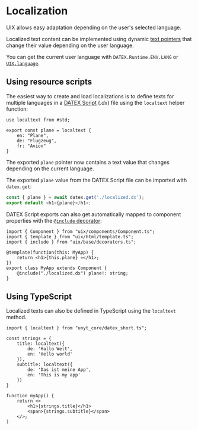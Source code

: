 # Localization
UIX allows easy adaptation depending on the user's selected language.

Localized text content can be implemented using dynamic [text pointers](https://docs.unyt.org/manual/datex/pointers#pointers-for-primitive-values) that change their value depending on the user language.

You can get the current user language with `DATEX.Runtime.ENV.LANG` or [`UIX.language`](./01%20Getting%20Started.md#the-uix-namespace).

## Using resource scripts
The easiest way to create and load localizations is to define texts for multiple languages in a [DATEX Script](https://docs.unyt.org/manual/datex/important-datex-concepts) (*.dx*) file using the `localtext` helper function:

```datex title="localized.dx"
use localtext from #std;

export const plane = localtext {
    en: "Plane",
    de: "Flugzeug",
    fr: "Avion"
}
```

The exported `plane` pointer now contains a text value that changes depending on the current language.

The exported `plane` value from the DATEX Script file can be imported with `datex.get`:
```ts
const { plane } = await datex.get('./localized.dx');
export default <h1>{plane}</h1>;
```

DATEX Script exports can also get automatically mapped to component properties with the [`@include` decorator](./04%20Components.md):

```tsx
import { Component } from "uix/components/Component.ts";
import { template } from "uix/html/template.ts";
import { include } from "uix/base/decorators.ts";

@template(function(this: MyApp) {
    return <h1>{this.plane} ✈️</h1>;
})
export class MyApp extends Component {
    @include("./localized.dx") plane!: string;
}
```

## Using TypeScript

Localized texts can also be defined in TypeScript using the `localtext` method.
```tsx
import { localtext } from "unyt_core/datex_short.ts";

const strings = {
    title: localtext({
        de: 'Hallo Welt',
        en: 'Hello world'
    }),
    subtitle: localtext({
        de: 'Das ist meine App',
        en: 'This is my app'
    })
}

function myApp() {
    return <>
        <h1>{strings.title}</h1>
        <span>{strings.subtitle}</span>
    </>;
)
```
